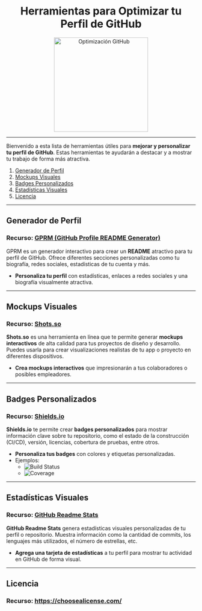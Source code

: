 <h1 align="center">Herramientas para Optimizar tu Perfil de GitHub</h1>

<div align="center">
  <img src="https://github.com/user-attachments/assets/d9cacd49-d6f5-4027-bbb8-066298321d7e" width="250" alt="Optimización GitHub"/>
</div>

---

Bienvenido a esta lista de herramientas útiles para **mejorar y personalizar tu perfil de GitHub**. Estas herramientas te ayudarán a destacar y a mostrar tu trabajo de forma más atractiva.

1. [Generador de Perfil](#generador-de-perfil)
2. [Mockups Visuales](#mockups)
3. [Badges Personalizados](#badges)
4. [Estadísticas Visuales](#gráficos)
5. [Licencia](#licencia)

---

## Generador de Perfil

### Recurso: [GPRM (GitHub Profile README Generator)](https://gprm.itsvg.in/)

GPRM es un generador interactivo para crear un **README** atractivo para tu perfil de GitHub. Ofrece diferentes secciones personalizadas como tu biografía, redes sociales, estadísticas de tu cuenta y más. 

- **Personaliza tu perfil** con estadísticas, enlaces a redes sociales y una biografía visualmente atractiva.

---

## Mockups Visuales

### Recurso: [Shots.so](https://shots.so/)

**Shots.so** es una herramienta en línea que te permite generar **mockups interactivos** de alta calidad para tus proyectos de diseño y desarrollo. Puedes usarla para crear visualizaciones realistas de tu app o proyecto en diferentes dispositivos.

- **Crea mockups interactivos** que impresionarán a tus colaboradores o posibles empleadores.

---

## Badges Personalizados

### Recurso: [Shields.io](https://shields.io/)

**Shields.io** te permite crear **badges personalizados** para mostrar información clave sobre tu repositorio, como el estado de la construcción (CI/CD), versión, licencias, cobertura de pruebas, entre otros.

- **Personaliza tus badges** con colores y etiquetas personalizadas.
- Ejemplos:
  - ![Build Status](https://img.shields.io/travis/com/usuario/repositorio)
  - ![Coverage](https://img.shields.io/coveralls/github/usuario/repositorio)

---

## Estadísticas Visuales

### Recurso: [GitHub Readme Stats](https://github.com/anuraghazra/github-readme-stats)

**GitHub Readme Stats** genera estadísticas visuales personalizadas de tu perfil o repositorio. Muestra información como la cantidad de commits, los lenguajes más utilizados, el número de estrellas, etc.

- **Agrega una tarjeta de estadísticas** a tu perfil para mostrar tu actividad en GitHub de forma visual.

---

## Licencia

### Recurso:  https://choosealicense.com/


